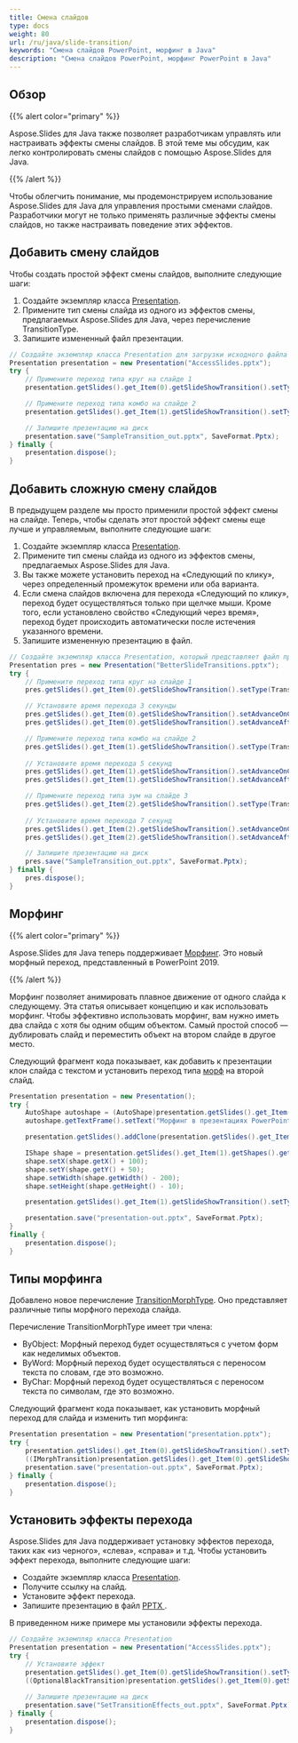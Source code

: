 ```yaml
---
title: Смена слайдов
type: docs
weight: 80
url: /ru/java/slide-transition/
keywords: "Смена слайдов PowerPoint, морфинг в Java"
description: "Смена слайдов PowerPoint, морфинг PowerPoint в Java"
---
```



## **Обзор**
{{% alert color="primary" %}} 

Aspose.Slides для Java также позволяет разработчикам управлять или настраивать эффекты смены слайдов. В этой теме мы обсудим, как легко контролировать смены слайдов с помощью Aspose.Slides для Java.

{{% /alert %}} 

Чтобы облегчить понимание, мы продемонстрируем использование Aspose.Slides для Java для управления простыми сменами слайдов. Разработчики могут не только применять различные эффекты смены слайдов, но также настраивать поведение этих эффектов.

## **Добавить смену слайдов**
Чтобы создать простой эффект смены слайдов, выполните следующие шаги:

1. Создайте экземпляр класса [Presentation](https://reference.aspose.com/slides/java/com.aspose.slides/presentation).
1. Примените тип смены слайда из одного из эффектов смены, предлагаемых Aspose.Slides для Java, через перечисление TransitionType.
1. Запишите измененный файл презентации.

```java
// Создайте экземпляр класса Presentation для загрузки исходного файла презентации
Presentation presentation = new Presentation("AccessSlides.pptx");
try {
    // Примените переход типа круг на слайде 1
    presentation.getSlides().get_Item(0).getSlideShowTransition().setType(TransitionType.Circle);

    // Примените переход типа комбо на слайде 2
    presentation.getSlides().get_Item(1).getSlideShowTransition().setType(TransitionType.Comb);

    // Запишите презентацию на диск
    presentation.save("SampleTransition_out.pptx", SaveFormat.Pptx);
} finally {
    presentation.dispose();
}
```

## **Добавить сложную смену слайдов**
В предыдущем разделе мы просто применили простой эффект смены на слайде. Теперь, чтобы сделать этот простой эффект смены еще лучше и управляемым, выполните следующие шаги:

1. Создайте экземпляр класса [Presentation](https://reference.aspose.com/slides/java/com.aspose.slides/presentation).
1. Примените тип смены слайда из одного из эффектов смены, предлагаемых Aspose.Slides для Java.
1. Вы также можете установить переход на «Следующий по клику», через определенный промежуток времени или оба варианта.
1. Если смена слайдов включена для перехода «Следующий по клику», переход будет осуществляться только при щелчке мыши. Кроме того, если установлено свойство «Следующий через время», переход будет происходить автоматически после истечения указанного времени.
1. Запишите измененную презентацию в файл.

```java
// Создайте экземпляр класса Presentation, который представляет файл презентации
Presentation pres = new Presentation("BetterSlideTransitions.pptx");
try {
    // Примените переход типа круг на слайде 1
    pres.getSlides().get_Item(0).getSlideShowTransition().setType(TransitionType.Circle);

    // Установите время перехода 3 секунды
    pres.getSlides().get_Item(0).getSlideShowTransition().setAdvanceOnClick(true);
    pres.getSlides().get_Item(0).getSlideShowTransition().setAdvanceAfterTime(3000);

    // Примените переход типа комбо на слайде 2
    pres.getSlides().get_Item(1).getSlideShowTransition().setType(TransitionType.Comb);
    
    // Установите время перехода 5 секунд
    pres.getSlides().get_Item(1).getSlideShowTransition().setAdvanceOnClick(true);
    pres.getSlides().get_Item(1).getSlideShowTransition().setAdvanceAfterTime(5000);

    // Примените переход типа зум на слайде 3
    pres.getSlides().get_Item(2).getSlideShowTransition().setType(TransitionType.Zoom);
    
    // Установите время перехода 7 секунд
    pres.getSlides().get_Item(2).getSlideShowTransition().setAdvanceOnClick(true);
    pres.getSlides().get_Item(2).getSlideShowTransition().setAdvanceAfterTime(7000);

    // Запишите презентацию на диск
    pres.save("SampleTransition_out.pptx", SaveFormat.Pptx);
} finally {
    pres.dispose();
}
```

## **Морфинг**
{{% alert color="primary" %}} 

Aspose.Slides для Java теперь поддерживает [Морфинг](https://reference.aspose.com/slides/java/com.aspose.slides/IMorphTransition). Это новый морфный переход, представленный в PowerPoint 2019.

{{% /alert %}} 

Морфинг позволяет анимировать плавное движение от одного слайда к следующему. Эта статья описывает концепцию и как использовать морфинг. Чтобы эффективно использовать морфинг, вам нужно иметь два слайда с хотя бы одним общим объектом. Самый простой способ — дублировать слайд и переместить объект на втором слайде в другое место.

Следующий фрагмент кода показывает, как добавить к презентации клон слайда с текстом и установить переход типа [морф](https://reference.aspose.com/slides/java/com.aspose.slides/TransitionType) на второй слайд.

```java
Presentation presentation = new Presentation();
try {
    AutoShape autoshape = (AutoShape)presentation.getSlides().get_Item(0).getShapes().addAutoShape(ShapeType.Rectangle, 100, 100, 400, 100);
    autoshape.getTextFrame().setText("Морфинг в презентациях PowerPoint");

    presentation.getSlides().addClone(presentation.getSlides().get_Item(0));

    IShape shape = presentation.getSlides().get_Item(1).getShapes().get_Item(0);
    shape.setX(shape.getX() + 100);
    shape.setY(shape.getY() + 50);
    shape.setWidth(shape.getWidth() - 200);
    shape.setHeight(shape.getHeight() - 10);

    presentation.getSlides().get_Item(1).getSlideShowTransition().setType(com.aspose.slides.TransitionType.Morph);

    presentation.save("presentation-out.pptx", SaveFormat.Pptx);
}
finally {
    presentation.dispose();
}
```

## **Типы морфинга**
Добавлено новое перечисление [TransitionMorphType](https://reference.aspose.com/slides/java/com.aspose.slides/TransitionMorphType). Оно представляет различные типы морфного перехода слайда.

Перечисление TransitionMorphType имеет три члена:

- ByObject: Морфный переход будет осуществляться с учетом форм как неделимых объектов.
- ByWord: Морфный переход будет осуществляться с переносом текста по словам, где это возможно.
- ByChar: Морфный переход будет осуществляться с переносом текста по символам, где это возможно.

Следующий фрагмент кода показывает, как установить морфный переход для слайда и изменить тип морфинга:

```java
Presentation presentation = new Presentation("presentation.pptx");
try {
    presentation.getSlides().get_Item(0).getSlideShowTransition().setType(TransitionType.Morph);
    ((IMorphTransition)presentation.getSlides().get_Item(0).getSlideShowTransition().getValue()).setMorphType(TransitionMorphType.ByWord);
    presentation.save("presentation-out.pptx", SaveFormat.Pptx);
} finally {
    presentation.dispose();
}
```

## **Установить эффекты перехода**
Aspose.Slides для Java поддерживает установку эффектов перехода, таких как «из черного», «слева», «справа» и т.д. Чтобы установить эффект перехода, выполните следующие шаги:

- Создайте экземпляр класса [Presentation](https://reference.aspose.com/slides/java/com.aspose.slides/Presentation).
- Получите ссылку на слайд.
- Установите эффект перехода.
- Запишите презентацию в файл [PPTX ](https://docs.fileformat.com/presentation/pptx/).

В приведенном ниже примере мы установили эффекты перехода.

```java
// Создайте экземпляр класса Presentation
Presentation presentation = new Presentation("AccessSlides.pptx");
try {
    // Установите эффект
    presentation.getSlides().get_Item(0).getSlideShowTransition().setType(TransitionType.Cut);
    ((OptionalBlackTransition)presentation.getSlides().get_Item(0).getSlideShowTransition().getValue()).setFromBlack(true);
    
    // Запишите презентацию на диск
    presentation.save("SetTransitionEffects_out.pptx", SaveFormat.Pptx);
} finally {
    presentation.dispose();
}
```